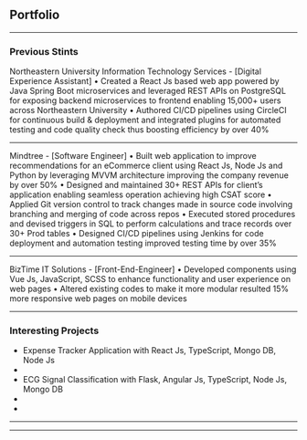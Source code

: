 ## Portfolio

---

### Previous Stints

Northeastern University Information Technology Services - [Digital Experience Assistant]
• Created a React Js based web app powered by Java Spring Boot microservices and leveraged REST APIs on PostgreSQL for exposing backend microservices to frontend enabling 15,000+ users across Northeastern University
• Authored CI/CD pipelines using CircleCI for continuous build & deployment and integrated plugins for automated testing and code quality check thus boosting efficiency by over 40%

---
Mindtree - [Software Engineer]
• Built web application to improve recommendations for an eCommerce client using React Js, Node Js and Python by leveraging MVVM architecture improving the company revenue by over 50%
• Designed and maintained 30+ REST APIs for client’s application enabling seamless operation achieving high CSAT score
• Applied Git version control to track changes made in source code involving branching and merging of code across repos
• Executed stored procedures and devised triggers in SQL to perform calculations and trace records over 30+ Prod tables
• Designed CI/CD pipelines using Jenkins for code deployment and automation testing improved testing time by over 35%

---
BizTime IT Solutions - [Front-End-Engineer]
• Developed components using Vue Js, JavaScript, SCSS to enhance functionality and user experience on web pages
• Altered existing codes to make it more modular resulted 15% more responsive web pages on mobile devices

---

### Interesting Projects

- Expense Tracker Application with React Js, TypeScript, Mongo DB, Node Js
- 
- ECG Signal Classification with Flask, Angular Js, TypeScript, Node Js, Mongo DB
- 
-

---




---
